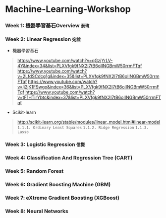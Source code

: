# Machine-Learning-Workshop
### Week 1: 機器學習基石Overview `泰瑋`

### Week 2: Linear Regression `宛誼`
- 機器學習基石
> https://www.youtube.com/watch?v=qGzjYrLV-4Y&index=34&list=PLXVfgk9fNX2I7tB6oIINGBmW50rrmFTqf
> https://www.youtube.com/watch?v=2LfdSCdcg1g&index=35&list=PLXVfgk9fNX2I7tB6oIINGBmW50rrmFTqf
> https://www.youtube.com/watch?v=lj2jK1FSwgo&index=36&list=PLXVfgk9fNX2I7tB6oIINGBmW50rrmFTqf
> https://www.youtube.com/watch?v=tF1HTirYbtc&index=37&list=PLXVfgk9fNX2I7tB6oIINGBmW50rrmFTqf

- Scikit-learn
> http://scikit-learn.org/stable/modules/linear_model.html#linear-model
> `1.1.1. Ordinary Least Squares`
> `1.1.2. Ridge Regression`
> `1.1.3. Lasso`

### Week 3: Logistic Regression `信賢`

### Week 4: Classification And Regression Tree (CART)

### Week 5: Random Forest

### Week 6: Gradient Boosting Machine (GBM)

### Week 7: eXtreme Gradient Boosting (XGBoost)

### Week 8: Neural Networks
